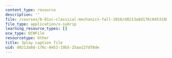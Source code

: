 ```yaml
---
content_type: resource
description: ''
file: /courses/8-01sc-classical-mechanics-fall-2016/d0213a8d176c045319b525aa127df8de_sN-m5WkbMyI.srt
file_type: application/x-subrip
learning_resource_types: []
ocw_type: OCWFile
resourcetype: Other
title: 3play caption file
uid: d0213a8d-176c-0453-19b5-25aa127df8de
---
```

